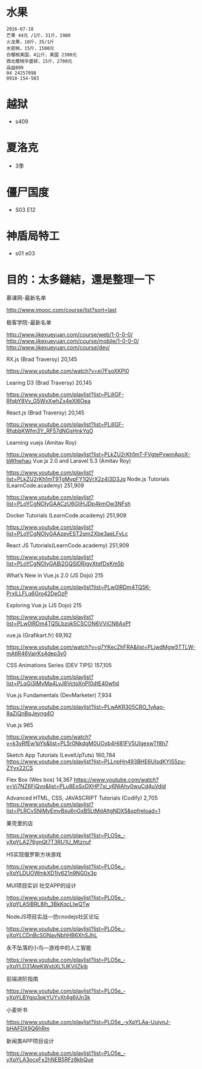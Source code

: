 # 水果
    2016-07-18
    芒果 44元 /1斤，31斤，1980
    火龙果，10斤，35/1斤
    水密桃，15斤，1500元
    白樱桃美国，4公斤，美国 2300元
    西北樱桃华盛顿，15斤，2700元
    品益009
    04 24257098
    0918-154-583


# 越狱

- s409

# 夏洛克

- 3季

# 僵尸国度

- S03 E12


# 神盾局特工
- s01 e03


# 目的：太多鏈結，還是整理一下

慕课网-最新名单

http://www.imooc.com/course/list?sort=last

极客学院-最新名单

http://www.jikexueyuan.com/course/web/1-0-0-0/ 
http://www.jikexueyuan.com/course/mobile/1-0-0-0/ 
http://www.jikexueyuan.com/course/dev/

RX.js (Brad Traversy) 20,145

https://www.youtube.com/watch?v=ei7FsoXKPl0

Learing D3 (Brad Traversy) 20,145

https://www.youtube.com/playlist?list=PLillGF-RfqbY8Vy_G5WxXwhZx4eXI6Oea

React.js (Brad Traversy) 20,145

https://www.youtube.com/playlist?list=PLillGF-RfqbbKWfm3Y_RF57dNGsHnkYqO

Learning vuejs (Amitav Roy)

https://www.youtube.com/playlist?list=PLkZU2rKh1mT-FVgtePvwmApoX-bWhwhau
Vue.js 2.0 and Laravel 5.3 (Amitav Roy)

https://www.youtube.com/playlist?list=PLkZU2rKh1mT9TgMvpFY1QVrX2z4I3D3Jq
Node.js Tutorials (LearnCode.academy) 251,909

https://www.youtube.com/playlist?list=PLoYCgNOIyGAACzU6GliHJDp4kmOw3NFsh

Docker Tutorials (LearnCode.academy) 251,909

https://www.youtube.com/playlist?list=PLoYCgNOIyGAAzevEST2qm2Xbe3aeLFvLc

React JS Tutorials(LearnCode.academy) 251,909

https://www.youtube.com/playlist?list=PLoYCgNOIyGABj2GQSlDRjgvXtqfDxKm5b

What’s New in Vue.js 2.0 (JS Dojo) 215

https://www.youtube.com/playlist?list=PLw0lRDm4TQ5K-PrxlLLFLq6Gro42DeOzP

Exploring Vue.js (JS Dojo) 215

https://www.youtube.com/playlist?list=PLw0lRDm4TQ5Lbzok5CSCON6VVjCN8AxPf

vue.js (Grafikart.fr) 69,162

https://www.youtube.com/watch?v=g7YKecZhFRA&list=PLjwdMgw5TTLW-mAtlR46VajrKs4dep3y0

CSS Animations Series (DEV TIPS) 157,105

https://www.youtube.com/playlist?list=PLqGj3iMvMa4LvJ8VctoXnPI0dtE40wfid

Vue.js Fundamentals (DevMarketer) 7,934

https://www.youtube.com/playlist?list=PLwAKR305CRO_1yAao-8aZiQnBqJeyng4O

Vue.js 965

https://www.youtube.com/watch?v=k3yRfEw1pYk&list=PL5r0NkdgM0UOxb4Hl81FV5UIgexwTf8h7

Sketch App Tutorials (LevelUpTuts) 160,784
https://www.youtube.com/playlist?list=PLLnpHn493BHE6UIsdKYlS5zu-ZYvx22CS

Flex Box (Wes bos) 14,367
https://www.youtube.com/watch?v=Vj7NZ6FiQvo&list=PLu8EoSxDXHP7xj_y6NIAhy0wuCd4uVdid

Advanced HTML, CSS, JAVASCRIPT Tutorials (Codify) 2,705
https://www.youtube.com/playlist?list=PLRCvSNiMyEmyBsu6nGxB5LtMdAltgNDX5&spfreload=1

果壳里的店

https://www.youtube.com/playlist?list=PLO5e_-yXpYLA276gnQt7T3RU1U_Mtznuf

H5实现俄罗斯方块游戏

https://www.youtube.com/playlist?list=PLO5e_-yXpYLDUOWmkXD1Iv621n9NG0x3p

MUI项目实训 社交APP的设计

https://www.youtube.com/playlist?list=PLO5e_-yXpYLA5iBRL8Ih_3BkKqcLlwQTw

NodeJS项目实战—仿cnodejs社区论坛

https://www.youtube.com/playlist?list=PLO5e_-yXpYLCDnBcSGNavNbhHB6XhSJhL

永不坠落的小鸟—游戏中的人工智能

https://www.youtube.com/playlist?list=PLO5e_-yXpYLD31AteKWxbXL1UKVjlZkib

前端进阶指南

https://www.youtube.com/playlist?list=PLO5e_-yXpYLBYgjq3pkYUYvXt4g6jUn3k

小麦听书

https://www.youtube.com/playlist?list=PLO5e_-yXpYLAa-UujvnJ-bHAFDX9Q6hRm

新闻类APP项目设计

https://www.youtube.com/playlist?list=PLO5e_-yXpYLA3ocxFx2hNEB5RFz8kbQue
